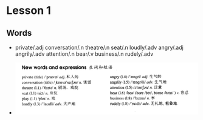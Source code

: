 # Lesson 1

## Words

- private/.adj conversation/.n theatre/.n seat/.n loudly/.adv angry/.adj angrily/.adv attention/.n bear/.v business/.n rudely/.adv

- ![Words](../../Images/Part2/words-1.png)
